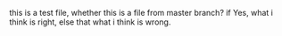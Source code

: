 this is a test file,
whether this is a file from master branch?
if Yes, what i think is right, 
else that what i think is wrong.
